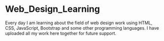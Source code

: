 # Web_Design_Learning
Every day I am learning about the field of web design work using HTML, CSS, JavaScript, Bootstrap and some other programming languages. I have uploaded all my work here together for future support.
